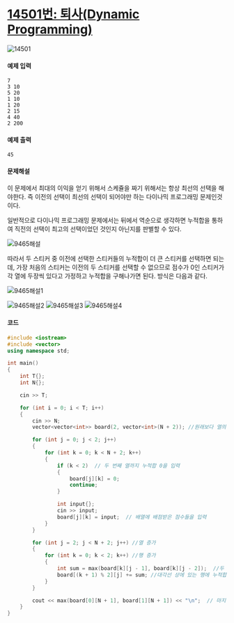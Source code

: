 # [14501번: 퇴사(Dynamic Programming)](https://www.acmicpc.net/problem/14501)
![14501](https://github.com/YoungRheeCho/Today_I_Learned/assets/119858743/fc7f65a4-f318-45f6-a164-165daa89a2cd)

#### 예제 입력
```
7
3 10
5 20
1 10
1 20
2 15
4 40
2 200
```

#### 예제 출력
```
45
```

#### 문제해설
이 문제에서 최대의 이익을 얻기 위해서 스케쥴을 짜기 위해서는 항상 최선의 선택을 해야한다. 즉 이전의 선택이 최선의 선택이 되어야만 하는 다이나믹 프로그래밍 문제인것이다.
<br>

일반적으로 다이나믹 프로그래밍 문제에서는 뒤에서 역순으로 생각하면 누적합을 통하여 직전의 선택이 최고의 선택이었던 것인지 아닌지를 판별할 수 있다.
<br>

![9465해설](https://user-images.githubusercontent.com/119858743/213484823-d23a62bc-2740-4d04-974b-adc71659e4c0.PNG)

따라서 두 스티커 중 이전에 선택한 스티커들의 누적합이 더 큰 스티커를 선택하면 되는데, 가장 처음의 스티커는 이전의 두 스티커를 선택할 수 없으므로 점수가 0인 스티커가 각 열에 두장씩 있다고 가정하고 누적합을 구해나가면 된다. 방식은 다음과 같다.

![9465해설1](https://user-images.githubusercontent.com/119858743/213491145-31b23bd3-3f5e-420b-aa5a-579da4e68e73.PNG)

![9465해설2](https://user-images.githubusercontent.com/119858743/213491485-6d7f019a-3bba-47de-bc8c-9026dc2a5273.PNG)
![9465해설3](https://user-images.githubusercontent.com/119858743/213492001-4145abb1-9d4e-4e01-b931-88db70bfa8da.PNG)
![9465해설4](https://user-images.githubusercontent.com/119858743/213492316-76d45770-4933-4aef-9253-e9d55f12ed1e.PNG)

#### 코드
```cpp
#include <iostream>
#include <vector>
using namespace std;

int main()
{
	int T{};
	int N{};

	cin >> T;

	for (int i = 0; i < T; i++)
	{
		cin >> N;
		vector<vector<int>> board(2, vector<int>(N + 2)); //원래보다 열의 길이가 2만큼 더 큰 2차원 배열 생성

		for (int j = 0; j < 2; j++)
		{
			for (int k = 0; k < N + 2; k++)
			{
				if (k < 2)  // 두 번째 열까지 누적합 0을 입력
				{
					board[j][k] = 0;
					continue;
				}

				int input{};
				cin >> input; 
				board[j][k] = input;  // 배열에 배점받은 점수들을 입력
			}
		}

		for (int j = 2; j < N + 2; j++) //열 증가
		{
			for (int k = 0; k < 2; k++) //행 증가
			{
				int sum = max(board[k][j - 1], board[k][j - 2]);  //두 누적합 중 큰 수 선택
				board[(k + 1) % 2][j] += sum; //대각선 상에 있는 행에 누적합을 더함
			}
		}

		cout << max(board[0][N + 1], board[1][N + 1]) << "\n";  // 마지막 누적합 중 큰 수를 출력
	}
}
```

